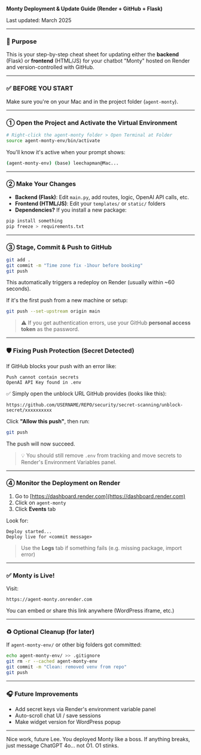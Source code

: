 **Monty Deployment & Update Guide (Render + GitHub + Flask)**

Last updated: March 2025

---

### 🔧 Purpose
This is your step-by-step cheat sheet for updating either the **backend** (Flask) or **frontend** (HTML/JS) for your chatbot "Monty" hosted on Render and version-controlled with GitHub.

---

### ✅ BEFORE YOU START
Make sure you're on your Mac and in the project folder (`agent-monty`). 

---

### ① Open the Project and Activate the Virtual Environment

```bash
# Right-click the agent-monty folder > Open Terminal at Folder
source agent-monty-env/bin/activate
```

You'll know it's active when your prompt shows:
```bash
(agent-monty-env) (base) leechapman@Mac...
```

---

### ② Make Your Changes

- **Backend (Flask)**: Edit `main.py`, add routes, logic, OpenAI API calls, etc.
- **Frontend (HTML/JS)**: Edit your `templates/` or `static/` folders
- **Dependencies?** If you install a new package:

```bash
pip install something
pip freeze > requirements.txt
```

---

### ③ Stage, Commit & Push to GitHub

```bash
git add .
git commit -m "Time zone fix -1hour before booking"
git push
```

This automatically triggers a redeploy on Render (usually within ~60 seconds).

If it's the first push from a new machine or setup:
```bash
git push --set-upstream origin main
```

> ⚠️ If you get authentication errors, use your GitHub **personal access token** as the password.

---

### 🛡️ Fixing Push Protection (Secret Detected)
If GitHub blocks your push with an error like:
```
Push cannot contain secrets
OpenAI API Key found in .env
```

✅ Simply open the unblock URL GitHub provides (looks like this):
```
https://github.com/USERNAME/REPO/security/secret-scanning/unblock-secret/xxxxxxxxxx
```

Click **"Allow this push"**, then run:
```bash
git push
```

The push will now succeed.

> 💡 You should still remove `.env` from tracking and move secrets to Render's Environment Variables panel.

---

### ④ Monitor the Deployment on Render

1. Go to [https://dashboard.render.com](https://dashboard.render.com)
2. Click on `agent-monty`
3. Click **Events** tab

Look for:
```
Deploy started...
Deploy live for <commit message>
```

> Use the **Logs** tab if something fails (e.g. missing package, import error)

---

### ✅ Monty is Live!
Visit:
```
https://agent-monty.onrender.com
```

You can embed or share this link anywhere (WordPress iframe, etc.)

---

### ♻️ Optional Cleanup (for later)
If `agent-monty-env/` or other big folders got committed:
```bash
echo agent-monty-env/ >> .gitignore
git rm -r --cached agent-monty-env
git commit -m "Clean: removed venv from repo"
git push
```

---

### 🎧 Future Improvements
- Add secret keys via Render's environment variable panel
- Auto-scroll chat UI / save sessions
- Make widget version for WordPress popup

---

Nice work, future Lee. You deployed Monty like a boss. 
If anything breaks, just message ChatGPT 4o... not O1. O1 stinks.


